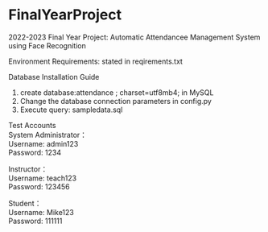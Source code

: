# FinalYearProject
2022-2023 Final Year Project: Automatic Attendancee Management System using Face Recognition

Environment Requirements:
stated in reqirements.txt

Database Installation Guide
1. create database:attendance ; charset=utf8mb4; in MySQL
2. Change the database connection parameters in config.py
3. Execute query: sampledata.sql

Test Accounts                        
System Administrator：  
Username: admin123      
Password: 1234

Instructor：            
Username: teach123      
Password: 123456

Student：               
Username: Mike123       
Password: 111111 

